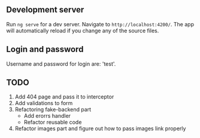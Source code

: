 ## Development server

Run `ng serve` for a dev server. Navigate to `http://localhost:4200/`. The app will automatically reload if you change any of the source files.

## Login and password

Username and password for login are: 'test'.

## TODO

1. Add 404 page and pass it to interceptor
2. Add validations to form
3. Refactoring fake-backend part
   - Add erorrs handler
   - Refactor reusable code
4. Refactor images part and figure out how to pass images link properly
